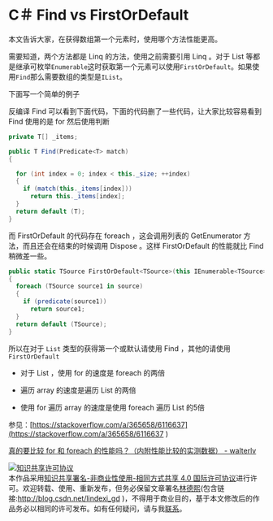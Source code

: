 
# C＃ Find vs FirstOrDefault

本文告诉大家，在获得数组第一个元素时，使用哪个方法性能更高。

<!--more-->



需要知道，两个方法都是 Linq 的方法，使用之前需要引用 Linq 。对于 List 等都是继承可枚举`Enumerable`这时获取第一个元素可以使用`FirstOrDefault`。如果使用`Find`那么需要数组的类型是`IList`。

下面写一个简单的例子

反编译 Find 可以看到下面代码，下面的代码删了一些代码，让大家比较容易看到 Find 使用的是 for 然后使用判断

```csharp
private T[] _items;

public T Find(Predicate<T> match)
{

  for (int index = 0; index < this._size; ++index)
  {
    if (match(this._items[index]))
      return this._items[index];
  }
  return default (T);
}
```

而 FirstOrDefault 的代码存在 foreach ，这会调用列表的 GetEnumerator 方法，而且还会在结束的时候调用 Dispose 。这样 FirstOrDefault 的性能就比 Find 稍微差一些。

```csharp
public static TSource FirstOrDefault<TSource>(this IEnumerable<TSource> source, Func<TSource, bool> predicate)
{
  foreach (TSource source1 in source)
  {
    if (predicate(source1))
      return source1;
  }
  return default (TSource);
}
```

所以在对于 `List` 类型的获得第一个或默认请使用 Find ，其他的请使用`FirstOrDefault`

 - 对于 List ，使用 for 的速度是 foreach 的两倍

 - 遍历 array 的速度是遍历 List 的两倍

 - 使用 for 遍历 array 的速度是使用 foreach 遍历 List 的5倍

参见：[https://stackoverflow.com/a/365658/6116637](https://stackoverflow.com/a/365658/6116637 )

[真的要比较 for 和 foreach 的性能吗？（内附性能比较的实测数据） - walterlv](https://walterlv.github.io/post/for-vs-foreach.html )





<a rel="license" href="http://creativecommons.org/licenses/by-nc-sa/4.0/"><img alt="知识共享许可协议" style="border-width:0" src="https://licensebuttons.net/l/by-nc-sa/4.0/88x31.png" /></a><br />本作品采用<a rel="license" href="http://creativecommons.org/licenses/by-nc-sa/4.0/">知识共享署名-非商业性使用-相同方式共享 4.0 国际许可协议</a>进行许可。欢迎转载、使用、重新发布，但务必保留文章署名[林德熙](http://blog.csdn.net/lindexi_gd)(包含链接:http://blog.csdn.net/lindexi_gd )，不得用于商业目的，基于本文修改后的作品务必以相同的许可发布。如有任何疑问，请与我[联系](mailto:lindexi_gd@163.com)。